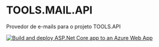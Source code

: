 # TOOLS.MAIL.API
Provedor de e-mails para o projeto TOOLS.API

[![Build and deploy ASP.Net Core app to an Azure Web App](https://github.com/LeonardoFerreira1209/TOOLS.MAIL.API/actions/workflows/azureQa.yml/badge.svg)](https://github.com/LeonardoFerreira1209/TOOLS.MAIL.API/actions/workflows/azureQa.yml)
